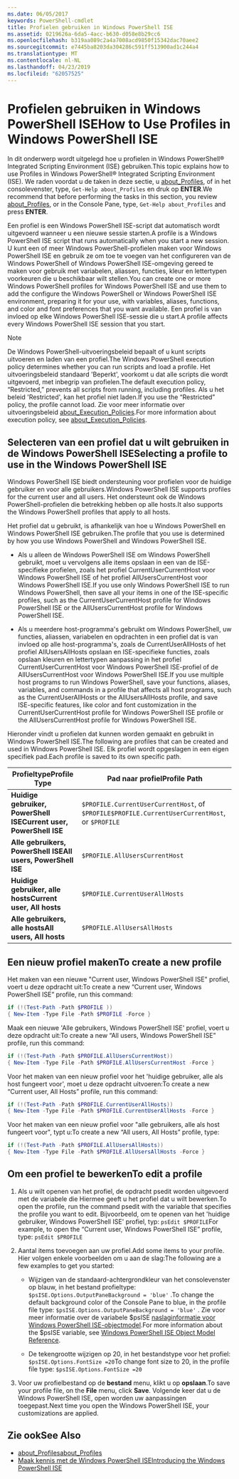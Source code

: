 ```yaml
---
ms.date: 06/05/2017
keywords: PowerShell-cmdlet
title: Profielen gebruiken in Windows PowerShell ISE
ms.assetid: 0219626a-6da5-4acc-b630-d058e8b29cc6
ms.openlocfilehash: b319aa089c2a4a7008acd9850f15342dac70aee2
ms.sourcegitcommit: e7445ba8203da304286c591ff513900ad1c244a4
ms.translationtype: MT
ms.contentlocale: nl-NL
ms.lasthandoff: 04/23/2019
ms.locfileid: "62057525"
---
```

# <a name="how-to-use-profiles-in-windows-powershell-ise"></a><span data-ttu-id="02755-103">Profielen gebruiken in Windows PowerShell ISE</span><span class="sxs-lookup"><span data-stu-id="02755-103">How to Use Profiles in Windows PowerShell ISE</span></span>

<span data-ttu-id="02755-104">In dit onderwerp wordt uitgelegd hoe u profielen in Windows PowerShell® Integrated Scripting Environment (ISE) gebruiken.</span><span class="sxs-lookup"><span data-stu-id="02755-104">This topic explains how to use Profiles in Windows PowerShell® Integrated Scripting Environment (ISE).</span></span> <span data-ttu-id="02755-105">We raden voordat u de taken in deze sectie, u [about_Profiles](/powershell/module/microsoft.powershell.core/about/about_profiles), of in het consolevenster, type, `Get-Help about_Profiles` en druk op **ENTER**.</span><span class="sxs-lookup"><span data-stu-id="02755-105">We recommend that before performing the tasks in this section, you review [about_Profiles](/powershell/module/microsoft.powershell.core/about/about_profiles), or in the Console Pane, type, `Get-Help about_Profiles` and press **ENTER**.</span></span>

<span data-ttu-id="02755-106">Een profiel is een Windows PowerShell ISE-script dat automatisch wordt uitgevoerd wanneer u een nieuwe sessie starten.</span><span class="sxs-lookup"><span data-stu-id="02755-106">A profile is a Windows PowerShell ISE script that runs automatically when you start a new session.</span></span>  <span data-ttu-id="02755-107">U kunt een of meer Windows PowerShell-profielen maken voor Windows PowerShell ISE en gebruik ze om toe te voegen van het configureren van de Windows PowerShell of Windows PowerShell ISE-omgeving gereed te maken voor gebruik met variabelen, aliassen, functies, kleur en lettertypen voorkeuren die u beschikbaar wilt stellen.</span><span class="sxs-lookup"><span data-stu-id="02755-107">You can create one or more Windows PowerShell profiles for Windows PowerShell ISE and use them to add the configure the Windows PowerShell or Windows PowerShell ISE environment, preparing it for your use, with variables, aliases, functions, and color and font preferences that you want available.</span></span> <span data-ttu-id="02755-108">Een profiel is van invloed op elke Windows PowerShell ISE-sessie die u start.</span><span class="sxs-lookup"><span data-stu-id="02755-108">A profile affects every Windows PowerShell ISE session that you start.</span></span>

> [!NOTE]
> <span data-ttu-id="02755-109">De Windows PowerShell-uitvoeringsbeleid bepaalt of u kunt scripts uitvoeren en laden van een profiel.</span><span class="sxs-lookup"><span data-stu-id="02755-109">The Windows PowerShell execution policy determines whether you can run scripts and load a profile.</span></span> <span data-ttu-id="02755-110">Het uitvoeringsbeleid standaard 'Beperkt', voorkomt u dat alle scripts die wordt uitgevoerd, met inbegrip van profielen.</span><span class="sxs-lookup"><span data-stu-id="02755-110">The default execution policy, “Restricted,” prevents all scripts from running, including profiles.</span></span> <span data-ttu-id="02755-111">Als u het beleid 'Restricted', kan het profiel niet laden.</span><span class="sxs-lookup"><span data-stu-id="02755-111">If you use the “Restricted” policy, the profile cannot load.</span></span> <span data-ttu-id="02755-112">Zie voor meer informatie over uitvoeringsbeleid [about_Execution_Policies](/powershell/module/microsoft.powershell.core/about/about_execution_policies).</span><span class="sxs-lookup"><span data-stu-id="02755-112">For more information about execution policy, see [about_Execution_Policies](/powershell/module/microsoft.powershell.core/about/about_execution_policies).</span></span>

## <a name="selecting-a-profile-to-use-in-the-windows-powershell-ise"></a><span data-ttu-id="02755-113">Selecteren van een profiel dat u wilt gebruiken in de Windows PowerShell ISE</span><span class="sxs-lookup"><span data-stu-id="02755-113">Selecting a profile to use in the Windows PowerShell ISE</span></span>

<span data-ttu-id="02755-114">Windows PowerShell ISE biedt ondersteuning voor profielen voor de huidige gebruiker en voor alle gebruikers.</span><span class="sxs-lookup"><span data-stu-id="02755-114">Windows PowerShell ISE supports profiles for the current user and all users.</span></span> <span data-ttu-id="02755-115">Het ondersteunt ook de Windows PowerShell-profielen die betrekking hebben op alle hosts.</span><span class="sxs-lookup"><span data-stu-id="02755-115">It also supports the Windows PowerShell profiles that apply to all hosts.</span></span>

<span data-ttu-id="02755-116">Het profiel dat u gebruikt, is afhankelijk van hoe u Windows PowerShell en Windows PowerShell ISE gebruiken.</span><span class="sxs-lookup"><span data-stu-id="02755-116">The profile that you use is determined by how you use Windows PowerShell and Windows PowerShell ISE.</span></span>

- <span data-ttu-id="02755-117">Als u alleen de Windows PowerShell ISE om Windows PowerShell gebruikt, moet u vervolgens alle items opslaan in een van de ISE-specifieke profielen, zoals het profiel CurrentUserCurrentHost voor Windows PowerShell ISE of het profiel AllUsersCurrentHost voor Windows PowerShell ISE.</span><span class="sxs-lookup"><span data-stu-id="02755-117">If you use only Windows PowerShell ISE to run Windows PowerShell, then save all your items in one of the ISE-specific profiles, such as the CurrentUserCurrentHost profile for Windows PowerShell ISE or the AllUsersCurrentHost profile for Windows PowerShell ISE.</span></span>

- <span data-ttu-id="02755-118">Als u meerdere host-programma's gebruikt om Windows PowerShell, uw functies, aliassen, variabelen en opdrachten in een profiel dat is van invloed op alle host-programma's, zoals de CurrentUserAllHosts of het profiel AllUsersAllHosts opslaan en ISE-specifieke functies, zoals opslaan kleuren en lettertypen aanpassing in het profiel CurrentUserCurrentHost voor Windows PowerShell ISE-profiel of de AllUsersCurrentHost voor Windows PowerShell ISE.</span><span class="sxs-lookup"><span data-stu-id="02755-118">If you use multiple host programs to run Windows PowerShell, save your functions, aliases, variables, and commands in a profile that affects all host programs, such as the CurrentUserAllHosts or the AllUsersAllHosts profile, and save ISE-specific features, like color and font customization in the CurrentUserCurrentHost profile for Windows PowerShell ISE profile or the AllUsersCurrentHost profile for Windows PowerShell ISE.</span></span>

<span data-ttu-id="02755-119">Hieronder vindt u profielen dat kunnen worden gemaakt en gebruikt in Windows PowerShell ISE.</span><span class="sxs-lookup"><span data-stu-id="02755-119">The following are profiles that can be created and used in Windows PowerShell ISE.</span></span> <span data-ttu-id="02755-120">Elk profiel wordt opgeslagen in een eigen specifiek pad.</span><span class="sxs-lookup"><span data-stu-id="02755-120">Each profile is saved to its own specific path.</span></span>

| <span data-ttu-id="02755-121">Profieltype</span><span class="sxs-lookup"><span data-stu-id="02755-121">Profile Type</span></span> | <span data-ttu-id="02755-122">Pad naar profiel</span><span class="sxs-lookup"><span data-stu-id="02755-122">Profile Path</span></span> |
| --- | --- |
| <span data-ttu-id="02755-123">**Huidige gebruiker, PowerShell ISE**</span><span class="sxs-lookup"><span data-stu-id="02755-123">**Current user, PowerShell ISE**</span></span>| <span data-ttu-id="02755-124">`$PROFILE.CurrentUserCurrentHost`, of `$PROFILE`</span><span class="sxs-lookup"><span data-stu-id="02755-124">`$PROFILE.CurrentUserCurrentHost`, or `$PROFILE`</span></span> |
| <span data-ttu-id="02755-125">**Alle gebruikers, PowerShell ISE**</span><span class="sxs-lookup"><span data-stu-id="02755-125">**All users, PowerShell ISE**</span></span>| `$PROFILE.AllUsersCurrentHost` |
| <span data-ttu-id="02755-126">**Huidige gebruiker, alle hosts**</span><span class="sxs-lookup"><span data-stu-id="02755-126">**Current user, All hosts**</span></span>| `$PROFILE.CurrentUserAllHosts` |
| <span data-ttu-id="02755-127">**Alle gebruikers, alle hosts**</span><span class="sxs-lookup"><span data-stu-id="02755-127">**All users, All hosts**</span></span> | `$PROFILE.AllUsersAllHosts` |

## <a name="to-create-a-new-profile"></a><span data-ttu-id="02755-128">Een nieuw profiel maken</span><span class="sxs-lookup"><span data-stu-id="02755-128">To create a new profile</span></span>

<span data-ttu-id="02755-129">Het maken van een nieuwe "Current user, Windows PowerShell ISE" profiel, voert u deze opdracht uit:</span><span class="sxs-lookup"><span data-stu-id="02755-129">To create a new “Current user, Windows PowerShell ISE” profile, run this command:</span></span>

```powershell
if (!(Test-Path -Path $PROFILE ))
{ New-Item -Type File -Path $PROFILE -Force }
```

<span data-ttu-id="02755-130">Maak een nieuwe 'Alle gebruikers, Windows PowerShell ISE' profiel, voert u deze opdracht uit:</span><span class="sxs-lookup"><span data-stu-id="02755-130">To create a new “All users, Windows PowerShell ISE” profile, run this command:</span></span>

```powershell
if (!(Test-Path -Path $PROFILE.AllUsersCurrentHost))
{ New-Item -Type File -Path $PROFILE.AllUsersCurrentHost -Force }
```

<span data-ttu-id="02755-131">Voor het maken van een nieuw profiel voor het 'huidige gebruiker, alle als host fungeert voor', moet u deze opdracht uitvoeren:</span><span class="sxs-lookup"><span data-stu-id="02755-131">To create a new “Current user, All Hosts” profile, run this command:</span></span>

```powershell
if (!(Test-Path -Path $PROFILE.CurrentUserAllHosts))
{ New-Item -Type File -Path $PROFILE.CurrentUserAllHosts -Force }
```

<span data-ttu-id="02755-132">Voor het maken van een nieuw profiel voor "alle gebruikers, alle als host fungeert voor", typt u:</span><span class="sxs-lookup"><span data-stu-id="02755-132">To create a new “All users, All Hosts” profile, type:</span></span>

```powershell
if (!(Test-Path -Path $PROFILE.AllUsersAllHosts))
{ New-Item -Type File -Path $PROFILE.AllUsersAllHosts -Force }
```

## <a name="to-edit-a-profile"></a><span data-ttu-id="02755-133">Om een profiel te bewerken</span><span class="sxs-lookup"><span data-stu-id="02755-133">To edit a profile</span></span>

1. <span data-ttu-id="02755-134">Als u wilt openen van het profiel, de opdracht psedit worden uitgevoerd met de variabele die Hiermee geeft u het profiel dat u wilt bewerken.</span><span class="sxs-lookup"><span data-stu-id="02755-134">To open the profile, run the command psedit with the variable that specifies the profile you want to edit.</span></span> <span data-ttu-id="02755-135">Bijvoorbeeld, om te openen van het 'huidige gebruiker, Windows PowerShell ISE' profiel, typ: `psEdit $PROFILE`</span><span class="sxs-lookup"><span data-stu-id="02755-135">For example, to open the “Current user, Windows PowerShell ISE” profile, type: `psEdit $PROFILE`</span></span>

2. <span data-ttu-id="02755-136">Aantal items toevoegen aan uw profiel.</span><span class="sxs-lookup"><span data-stu-id="02755-136">Add some items to your profile.</span></span> <span data-ttu-id="02755-137">Hier volgen enkele voorbeelden om u aan de slag:</span><span class="sxs-lookup"><span data-stu-id="02755-137">The following are a few examples to get you started:</span></span>

   - <span data-ttu-id="02755-138">Wijzigen van de standaard-achtergrondkleur van het consolevenster op blauw, in het bestand profieltype: `$psISE.Options.OutputPaneBackground = 'blue'` .</span><span class="sxs-lookup"><span data-stu-id="02755-138">To change the default background color of the Console Pane to blue, in the profile file type: `$psISE.Options.OutputPaneBackground = 'blue'` .</span></span> <span data-ttu-id="02755-139">Zie voor meer informatie over de variabele $psISE [naslaginformatie voor Windows PowerShell ISE-objectmodel](object-model/The-ISE-Object-Model-Hierarchy.md).</span><span class="sxs-lookup"><span data-stu-id="02755-139">For more information about the $psISE variable, see [Windows PowerShell ISE Object Model Reference](object-model/The-ISE-Object-Model-Hierarchy.md).</span></span>

   - <span data-ttu-id="02755-140">De tekengrootte wijzigen op 20, in het bestandstype voor het profiel: `$psISE.Options.FontSize =20`</span><span class="sxs-lookup"><span data-stu-id="02755-140">To change font size to 20, in the profile file type: `$psISE.Options.FontSize =20`</span></span>

3. <span data-ttu-id="02755-141">Voor uw profielbestand op de **bestand** menu, klikt u op **opslaan**.</span><span class="sxs-lookup"><span data-stu-id="02755-141">To save your profile file, on the **File** menu, click **Save**.</span></span> <span data-ttu-id="02755-142">Volgende keer dat u de Windows PowerShell ISE, open worden uw aanpassingen toegepast.</span><span class="sxs-lookup"><span data-stu-id="02755-142">Next time you open the Windows PowerShell ISE, your customizations are applied.</span></span>

## <a name="see-also"></a><span data-ttu-id="02755-143">Zie ook</span><span class="sxs-lookup"><span data-stu-id="02755-143">See Also</span></span>

- [<span data-ttu-id="02755-144">about_Profiles</span><span class="sxs-lookup"><span data-stu-id="02755-144">about_Profiles</span></span>](/powershell/module/microsoft.powershell.core/about/about_profiles)
- [<span data-ttu-id="02755-145">Maak kennis met de Windows PowerShell ISE</span><span class="sxs-lookup"><span data-stu-id="02755-145">Introducing the Windows PowerShell ISE</span></span>](Introducing-the-Windows-PowerShell-ISE.md)